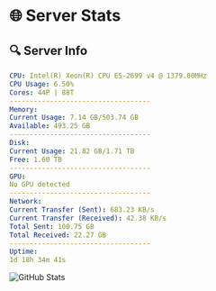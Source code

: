 # 🌐 Server Stats
## 🔍 Server Info
```yaml
CPU: Intel(R) Xeon(R) CPU E5-2699 v4 @ 1379.80MHz
CPU Usage: 6.50%
Cores: 44P | 88T
-----------------------------------
Memory:
Current Usage: 7.14 GB/503.74 GB
Available: 493.25 GB
-----------------------------------
Disk:
Current Usage: 21.82 GB/1.71 TB
Free: 1.60 TB
-----------------------------------
GPU:
No GPU detected
-----------------------------------
Network:
Current Transfer (Sent): 683.23 KB/s
Current Transfer (Received): 42.38 KB/s
Total Sent: 100.75 GB
Total Received: 22.27 GB
-----------------------------------
Uptime:
1d 18h 34m 41s
```
![GitHub Stats](https://img.shields.io/badge/Updated-2025-04-21_11:43:29-blue)